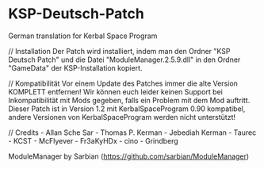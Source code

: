 # KSP-Deutsch-Patch
German translation for Kerbal Space Program

// Installation
		Der Patch wird installiert, indem man den Ordner "KSP Deutsch Patch" und die Datei "ModuleManager.2.5.9.dll" in den Ordner "GameData" der KSP-Installation kopiert.

  // Kompatibilität
		Vor einem Update des Patches immer die alte Version KOMPLETT entfernen!
		Wir können euch leider keinen Support bei Inkompatibilität mit Mods gegeben, falls ein Problem mit dem Mod auftritt.
		Dieser Patch ist in Version 1.2 mit KerbalSpaceProgram 0.90 kompatibel, andere Versionen von KerbalSpaceProgram werden nicht unterstützt!

  // Credits
		- Allan Sche Sar
		- Thomas P. Kerman
		- Jebediah Kerman
		- Taurec
		- KCST
		- McFlyever
		- Fr3aKyHDx
		- cino
		- Grindberg
		
ModuleManager by Sarbian (https://github.com/sarbian/ModuleManager)
